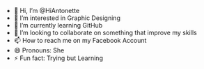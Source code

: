 - 👋 Hi, I’m @HiAntonette
- 👀 I’m interested in Graphic Designing 
- 🌱 I’m currently learning GitHub
- 💞️ I’m looking to collaborate on something that improve my skills
- 📫 How to reach me on my Facebook Account
- 😄 Pronouns: She
- ⚡ Fun fact: Trying but Learning

<!---
HiAntonette/HiAntonette is a ✨ special ✨ repository because its `README.md` (this file) appears on your GitHub profile.
You can click the Preview link to take a look at your changes.
--->
